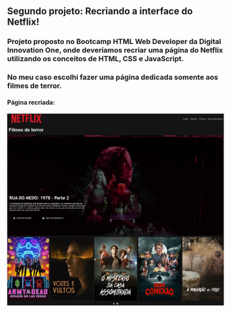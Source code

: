 ## Segundo projeto: Recriando a interface do Netflix!

### Projeto proposto no Bootcamp HTML Web Developer da Digital Innovation One, onde deveríamos recriar uma página do Netflix utilizando os conceitos de HTML, CSS e JavaScript.

### No meu caso escolhi fazer uma página dedicada somente aos filmes de terror.

#### Página recriada:

<img src = "img/netflix.jpg">
